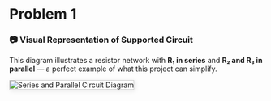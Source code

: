 # Problem 1
<h3>📷 Visual Representation of Supported Circuit</h3>
<p>
  This diagram illustrates a resistor network with <strong>R₁ in series</strong> and 
  <strong>R₂ and R₃ in parallel</strong> — a perfect example of what this project can simplify.
</p>
<img src="images/series-parallel-circuit.png" 
     alt="Series and Parallel Circuit Diagram"
     style="max-width: 100%; height: auto; border: 1px solid #ccc; box-shadow: 2px 2px 10px rgba(0,0,0,0.1);" />
